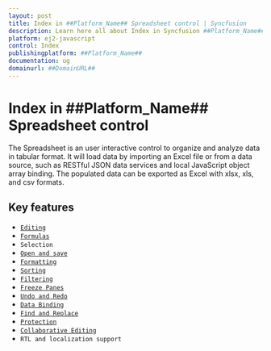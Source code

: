 ```yaml
---
layout: post
title: Index in ##Platform_Name## Spreadsheet control | Syncfusion
description: Learn here all about Index in Syncfusion ##Platform_Name## Spreadsheet control of Syncfusion Essential JS 2 and more.
platform: ej2-javascript
control: Index 
publishingplatform: ##Platform_Name##
documentation: ug
domainurl: ##DomainURL##
---
```


# Index in ##Platform_Name## Spreadsheet control

The Spreadsheet is an user interactive control to organize and analyze data in tabular format. It will load data by importing an Excel file or from a data source, such as RESTful JSON data services and local JavaScript object array binding. The populated data can be exported as Excel with xlsx, xls, and csv formats.

## Key features

* [`Editing`](editing)
* [`Formulas`](formulas)
* `Selection`
* [`Open and save`](open-save)
* [`Formatting`](formatting)
* [`Sorting`](sort)
* [`Filtering`](filter)
* [`Freeze Panes`](freeze-pane)
* [`Undo and Redo`](undo-redo)
* [`Data Binding`](data-binding)
* [`Find and Replace`](searching)
* [`Protection`](protect-sheet)
* [`Collaborative Editing`](use-cases/collaborative-editing)
* `RTL and localization support`
